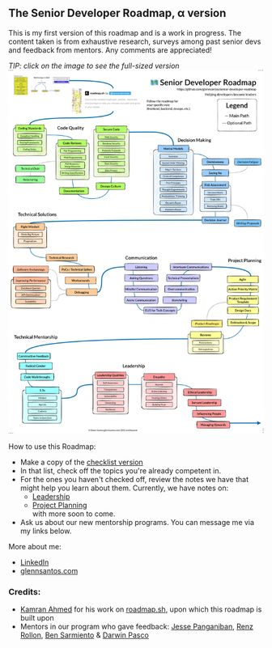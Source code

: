 ## The Senior Developer Roadmap, α version

This is my first version of this roadmap and is a work in progress. The content taken is from exhaustive research, surveys among past senior devs and feedback from mentors. Any comments are appreciated!

_TIP: click on the image to see the full-sized version_
[![](/SeniorDeveloperRoadmap.png "Software Developer Roadmap")](https://raw.githubusercontent.com/glennsantos/senior-developer-roadmap/main/SeniorDeveloperRoadmap.png)

How to use this Roadmap:
+ Make a copy of the [checklist version](https://docs.google.com/document/d/14KFsSw723NudDQOQhCvOaip9JjPUoiEdl5bg6bKTC14/edit?usp=sharing)
+ In that list, check off the topics you're already competent in.
+ For the ones you haven't checked off, review the notes we have that might help you learn about them. Currently, we have notes on:  
  - [Leadership](https://github.com/glennsantos/senior-developer-roadmap/tree/main/leadership)  
  - [Project Planning](https://github.com/glennsantos/senior-developer-roadmap/tree/main/project-planning)  
  with more soon to come.  
+ Ask us about our new mentorship programs. You can message me via my links below.

More about me:
- [LinkedIn](https://www.linkedin.com/in/glennsantos/)
- [glennsantos.com](https://glennsantos.com)

### Credits:
- [Kamran Ahmed](https://github.com/kamranahmedse) for his work on [roadmap.sh](https://roadmap.sh/), upon which this roadmap is built upon
- Mentors in our program who gave feedback: [Jesse Panganiban](https://github.com/thejpanganiban), [Renz Rollon](https://github.com/renzrollon), [Ben Sarmiento](https://github.com/yowmamasita) & [Darwin Pasco](https://github.com/darwin25)
